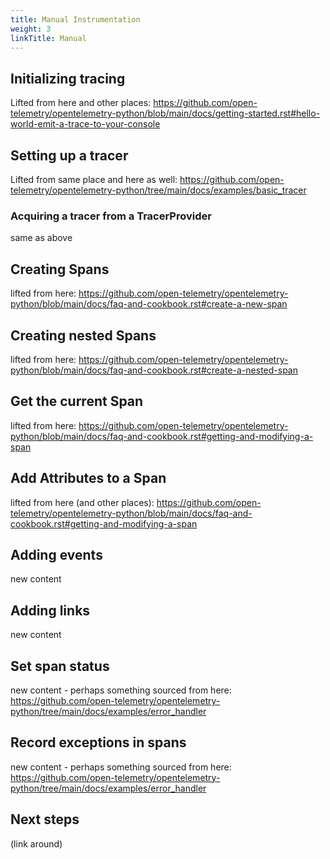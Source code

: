 ```yaml
---
title: Manual Instrumentation
weight: 3
linkTitle: Manual
---
```


## Initializing tracing

Lifted from here and other places: https://github.com/open-telemetry/opentelemetry-python/blob/main/docs/getting-started.rst#hello-world-emit-a-trace-to-your-console

## Setting up a tracer

Lifted from same place and here as well: https://github.com/open-telemetry/opentelemetry-python/tree/main/docs/examples/basic_tracer

### Acquiring a tracer from a TracerProvider

same as above

## Creating Spans

lifted from here: https://github.com/open-telemetry/opentelemetry-python/blob/main/docs/faq-and-cookbook.rst#create-a-new-span

## Creating nested Spans

lifted from here: https://github.com/open-telemetry/opentelemetry-python/blob/main/docs/faq-and-cookbook.rst#create-a-nested-span

## Get the current Span

lifted from here: https://github.com/open-telemetry/opentelemetry-python/blob/main/docs/faq-and-cookbook.rst#getting-and-modifying-a-span

## Add Attributes to a Span

lifted from here (and other places): https://github.com/open-telemetry/opentelemetry-python/blob/main/docs/faq-and-cookbook.rst#getting-and-modifying-a-span

## Adding events

new content

## Adding links

new content

## Set span status

new content - perhaps something sourced from here: https://github.com/open-telemetry/opentelemetry-python/tree/main/docs/examples/error_handler

## Record exceptions in spans

new content - perhaps something sourced from here: https://github.com/open-telemetry/opentelemetry-python/tree/main/docs/examples/error_handler

## Next steps

(link around)
